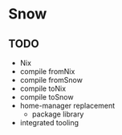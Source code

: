 # Snow

## TODO

- Nix
- compile fromNix
- compile fromSnow
- compile toNix
- compile toSnow
- home-manager replacement
  - package library
- integrated tooling
